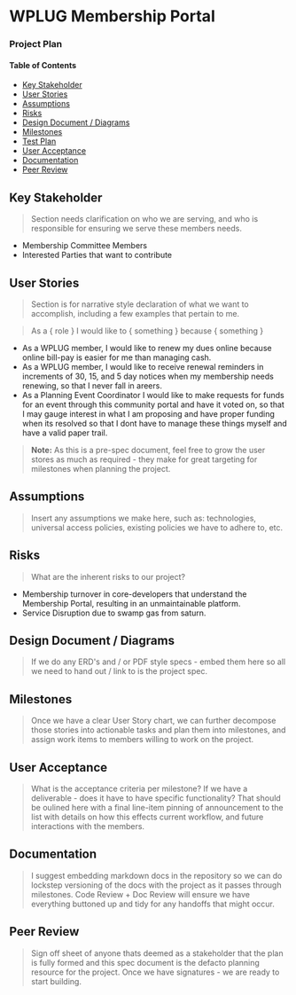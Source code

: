 # WPLUG Membership Portal

### Project Plan


#### Table of Contents

- [Key Stakeholder](#key-stakeholder)
- [User Stories](#user-stories)
- [Assumptions](#assumptions)
- [Risks](#risks)
- [Design Document / Diagrams](#design-document-diagrams)
- [Milestones](#milestones)
- [Test Plan](#test-plan)
- [User Acceptance](#user-acceptance)
- [Documentation](#documentation)
- [Peer Review](#peer-review)


## Key Stakeholder

> Section needs clarification on who we are serving, and who is responsible
> for ensuring we serve these members needs.

- Membership Committee Members
- Interested Parties that want to contribute

## User Stories

> Section is for narrative style declaration of what we want to accomplish, including
> a few examples that pertain to me.

> As a { role } I would like to { something } because { something }

- As a WPLUG member, I would like to renew my dues online because online bill-pay is easier for me than managing cash.
- As a WPLUG member, I would like to receive renewal reminders in increments of 30, 15, and 5 day notices when my membership needs renewing, so that I never fall in areers.
- As a Planning Event Coordinator I would like to make requests for funds for an event through this community portal and have it voted on, so that I may gauge interest in what I am proposing and have proper funding when its resolved so that I dont have to manage these things myself and have a valid paper trail.

> **Note:** As this is a pre-spec document, feel free to grow the user stores as much as required - they make for great targeting for milestones when planning the project.

## Assumptions

> Insert any assumptions we make here, such as: technologies, universal access policies, existing policies we have to adhere to, etc.

## Risks

> What are the inherent risks to our project?

- Membership turnover in core-developers that understand the Membership Portal, resulting in an unmaintainable platform.
- Service Disruption due to swamp gas from saturn.

## Design Document / Diagrams

> If we do any ERD's and / or PDF style specs - embed them here so all we need to hand out / link to is the project spec.

## Milestones

> Once we have a clear User Story chart, we can further decompose those stories into actionable tasks and plan them into milestones, and assign work items to members willing to work on the project.

## User Acceptance

> What is the acceptance criteria per milestone? If we have a deliverable - does it have to have specific functionality? That should be oulined here with a final line-item pinning of announcement to the list with details on how this effects current workflow, and future interactions with the members.


## Documentation

> I suggest embedding markdown docs in the repository so we can do lockstep versioning of the docs with the project as it passes through milestones. Code Review + Doc Review will ensure we have everything buttoned up and tidy for any handoffs that might occur.

## Peer Review

> Sign off sheet of anyone thats deemed as a stakeholder that the plan is fully formed and this spec document is the defacto planning resource for the project. Once we have signatures - we are ready to start building.
